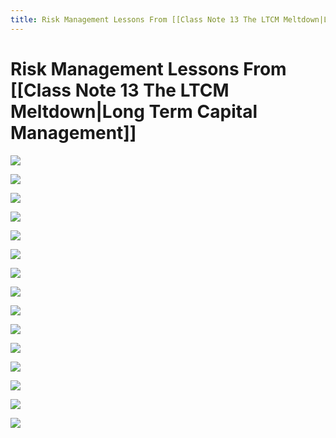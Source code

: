 ```yaml
---
title: Risk Management Lessons From [[Class Note 13 The LTCM Meltdown|Long Term Capital Management]]
---
```

# Risk Management Lessons From [[Class Note 13 The LTCM Meltdown|Long Term Capital Management]]

![](Preview%202024-09-30%2003.59.25.png)

![](Preview%202024-09-30%2003.59.26.png)

![](Preview%202024-09-30%2003.59.35.png)

![](Preview%202024-09-30%2003.59.45.png)

![](Preview%202024-09-30%2003.59.52.png)

![](Preview%202024-09-30%2004.00.01.png)

![](Preview%202024-09-30%2004.00.06.png)

![](Preview%202024-09-30%2004.00.12.png)

![](Preview%202024-09-30%2004.00.16.png)

![](Preview%202024-09-30%2004.00.20.png)

![](Preview%202024-09-30%2004.00.24.png)

![](Preview%202024-09-30%2004.00.29.png)

![](Preview%202024-09-30%2004.00.35.png)

![](Preview%202024-09-30%2004.00.42.png)

![](Preview%202024-09-30%2004.00.48.png)
